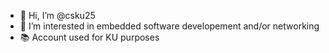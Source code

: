 - 👋 Hi, I’m @csku25
- 👀 I’m interested in embedded software developement and/or networking
- 📚 Account used for KU purposes
<!---
csku25/csku25 is a ✨ special ✨ repository because its `README.md` (this file) appears on your GitHub profile.
You can click the Preview link to take a look at your changes.
--->
